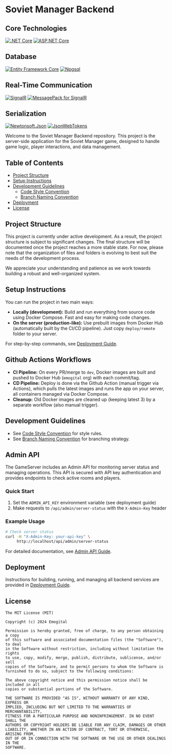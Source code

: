 # Soviet Manager Backend

## Core Technologies
[![.NET Core](https://img.shields.io/badge/.NET_Core-8.0-blueviolet)](https://dotnet.microsoft.com/download/dotnet/8.0)
[![ASP.NET Core](https://img.shields.io/badge/ASP.NET_Core-8.0-blue)](https://docs.microsoft.com/en-us/aspnet/core/?view=aspnetcore-8.0)

## Database
[![Entity Framework Core](https://img.shields.io/badge/Entity_Framework_Core-8.0-green)](https://docs.microsoft.com/en-us/ef/core/)
[![Npgsql](https://img.shields.io/badge/Npgsql-8.0.4-blue)](https://www.npgsql.org/)

## Real-Time Communication
[![SignalR](https://img.shields.io/badge/SignalR-8.0-lightgrey)](https://docs.microsoft.com/en-us/aspnet/core/signalr/introduction?view=aspnetcore-8.0)
[![MessagePack for SignalR](https://img.shields.io/badge/MessagePack_for_SignalR-8.0-orange)](https://docs.microsoft.com/en-us/aspnet/core/signalr/messagepackhubprotocol?view=aspnetcore-8.0)

## Serialization
[![Newtonsoft.Json](https://img.shields.io/badge/Newtonsoft.Json-13.0.3-yellowgreen)](https://www.newtonsoft.com/json)
[![JsonWebTokens](https://img.shields.io/badge/JsonWebTokens-7.6.2-yellow)](https://github.com/AzureAD/azure-activedirectory-identitymodel-extensions-for-dotnet/blob/master/docs/json-web-tokens.md)


Welcome to the Soviet Manager Backend repository. This project is the server-side application for the Soviet Manager game, designed to handle game logic, player interactions, and data management.

## Table of Contents

- [Project Structure](#project-structure)
- [Setup Instructions](#setup-instructions)
- [Development Guidelines](#development-guidelines)
  - [Code Style Convention](#code-style-convention)
  - [Branch Naming Convention](#branch-naming-convention)
- [Deployment](#deployment)
- [License](#license)

## Project Structure

This project is currently under active development. As a result, the project structure is subject to significant changes. The final structure will be documented once the project reaches a more stable state. For now, please note that the organization of files and folders is evolving to best suit the needs of the development process.

We appreciate your understanding and patience as we work towards building a robust and well-organized system.

## Setup Instructions

You can run the project in two main ways:

- **Locally (development):** Build and run everything from source code using Docker Compose. Fast and easy for making code changes.
- **On the server (production-like):** Use prebuilt images from Docker Hub (automatically built by the CI/CD pipeline). Just copy `deploy/remote` folder to your server.

For step-by-step commands, see [Deployment Guide](docs/Deployment.md).

## Github Actions Workflows

- **CI Pipeline:** On every PR/merge to `dev`, Docker images are built and pushed to Docker Hub (`emogital` org) with each commit/tag.
- **CD Pipeline:** Deploy is done via the Github Action (manual trigger via Actions), which pulls the latest images and runs the app on your server, all containers managed via Docker Compose.
- **Cleanup:** Old Docker images are cleaned up (keeping latest 3) by a separate workflow (also manual trigger).

## Development Guidelines

- See [Code Style Convention](docs/CodeStyleConvention.md) for style rules.
- See [Branch Naming Convention](docs/BranchNamingConvention.md) for branching strategy.

## Admin API

The GameServer includes an Admin API for monitoring server status and managing operations. This API is secured with API key authentication and provides endpoints to check active rooms and players.

### Quick Start

1. Set the `ADMIN_API_KEY` environment variable (see deployment guide)
2. Make requests to `/api/admin/server-status` with the `X-Admin-Key` header

### Example Usage

```bash
# Check server status
curl -H "X-Admin-Key: your-api-key" \
     http://localhost/api/admin/server-status
```

For detailed documentation, see [Admin API Guide](docs/AdminAPI.md).

## Deployment

Instructions for building, running, and managing all backend services are provided in [Deployment Guide](docs/Deployment.md).

## License

    The MIT License (MIT)

    Copyright (c) 2024 Emogital

    Permission is hereby granted, free of charge, to any person obtaining a copy
    of this software and associated documentation files (the "Software"), to deal
    in the Software without restriction, including without limitation the rights
    to use, copy, modify, merge, publish, distribute, sublicense, and/or sell
    copies of the Software, and to permit persons to whom the Software is
    furnished to do so, subject to the following conditions:

    The above copyright notice and this permission notice shall be included in all
    copies or substantial portions of the Software.

    THE SOFTWARE IS PROVIDED "AS IS", WITHOUT WARRANTY OF ANY KIND, EXPRESS OR
    IMPLIED, INCLUDING BUT NOT LIMITED TO THE WARRANTIES OF MERCHANTABILITY,
    FITNESS FOR A PARTICULAR PURPOSE AND NONINFRINGEMENT. IN NO EVENT SHALL THE
    AUTHORS OR COPYRIGHT HOLDERS BE LIABLE FOR ANY CLAIM, DAMAGES OR OTHER
    LIABILITY, WHETHER IN AN ACTION OF CONTRACT, TORT OR OTHERWISE, ARISING FROM,
    OUT OF OR IN CONNECTION WITH THE SOFTWARE OR THE USE OR OTHER DEALINGS IN THE
    SOFTWARE.